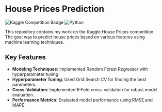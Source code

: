 # House Prices Prediction

![Kaggle Competition Badge](https://img.shields.io/badge/Kaggle-Competition-orange) ![Python](https://img.shields.io/badge/Python-3.9-blue)

This repository contains my work on the Kaggle House Prices competition. 
The goal was to predict house prices based on various features using machine learning techniques.

## Key Features
- **Modeling Techniques**: Implemented Random Forest Regressor with hyperparameter tuning.
- **Hyperparameter Tuning**: Used Grid Search CV for finding the best parameters.
- **Cross-Validation**: Implemented K-Fold cross-validation for robust model evaluation.
- **Performance Metrics**: Evaluated model performance using RMSE and MAPE.

